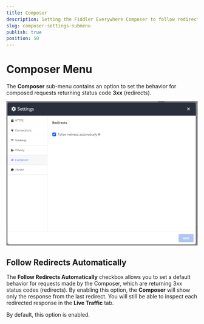 ```yaml
---
title: Composer
description: Setting the Fiddler Everywhere Composer to follow redirects (responses with status 3xx)
slug: composer-settings-submenu
publish: true
position: 50
---
```


# Composer Menu

The __Composer__ sub-menu contains an option to set the behavior for composed requests returning status code **3xx** (redirects).

![Composer settings](../../images/settings/settings-composer.png)

## Follow Redirects Automatically

The **Follow Redirects Automatically** checkbox allows you to set a default behavior for requests made by the Composer, which are returning 3xx status codes (redirects). By enabling this option, the **Composer** will show only the response from the last redirect. You will still be able to inspect each redirected response in the **Live Traffic** tab.

By default, this option is enabled.


